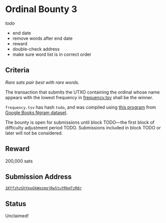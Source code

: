 Ordinal Bounty 3
================

*todo*
- end date
- remove words after end date
- reward
- double-check address
- make sure word list is in correct order

Criteria
--------

*Rare sats pair best with rare words.*

The transaction that submits the UTXO containing the ordinal whose name appears
with the lowest frequency in [frequency.tsv](todo) shall be the winner.

`frequency.tsv` has hash `todo`, and was compiled using [this
program](https://github.com/casey/onegrams) from [Google Books Ngram
dataset](http://storage.googleapis.com/books/ngrams/books/datasetsv2.html).

The bounty is open for submissions until block TODO—the first block of
difficulty adjustment period TODO. Submissions included in block TODO or later
will not be considered.

Reward
------

200,000 sats

Submission Address
------------------

[`1KYfzhzGhYepGkWqzmqjRwStuYRkmTzR8r`](https://mempool.space/address/1KYfzhzGhYepGkWqzmqjRwStuYRkmTzR8r)

Status
------

Unclaimed!
